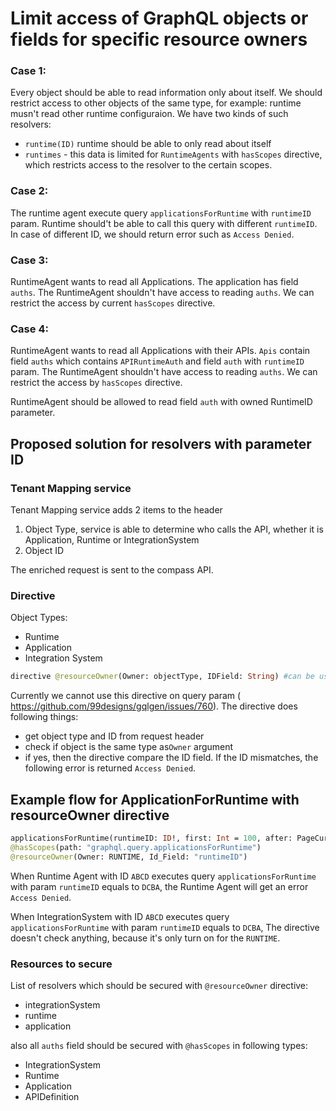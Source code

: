 # Limit access of GraphQL objects or fields for specific resource owners

### Case 1:

Every object should be able to read information only about itself.
We should restrict access to other objects of the same type, for example: runtime musn't read other runtime configuraion.
We have two kinds of such resolvers:
* `runtime(ID)` runtime should be able to only read about itself
* `runtimes` - this data is limited for `RuntimeAgents` with `hasScopes` directive, which restricts access to the resolver to the certain scopes.

### Case 2:

The runtime agent execute query `applicationsForRuntime` with `runtimeID` param.
Runtime should't be able to call this query with different `runtimeID`. 
In case of different ID, we should return  error such as `Access Denied`.

### Case 3:

RuntimeAgent wants to read all Applications.
The application has field `auths`.
The RuntimeAgent shouldn't have access to reading `auths`.
We can restrict the access by current `hasScopes` directive.

### Case 4:

RuntimeAgent wants to read all Applications with their APIs. 
`Apis` contain field `auths` which contains `APIRuntimeAuth` and field `auth` with `runtimeID` param.
The RuntimeAgent shouldn't have access to reading `auths`.
We can restrict the access by `hasScopes` directive.

RuntimeAgent should be allowed to read field `auth` with owned RuntimeID parameter.

## Proposed solution for resolvers with parameter ID

### Tenant Mapping service
Tenant Mapping service adds 2 items to the header
1. Object Type, service is able to determine who calls the API, whether it is Application, Runtime or IntegrationSystem
2. Object ID

The enriched request is sent to the compass API.

### Directive
Object Types:
* Runtime
* Application
* Integration System

```graphql
directive @resourceOwner(Owner: objectType, IDField: String) #can be used for query.
```

Currently we cannot use this directive on query param ( https://github.com/99designs/gqlgen/issues/760).
The directive does following things:
* get object type and ID from request header
* check if object is the same type as`Owner` argument
* if yes, then the directive compare the ID field. If the ID mismatches, the following error is returned `Access Denied`.

## Example flow for ApplicationForRuntime with resourceOwner directive

```graphql
applicationsForRuntime(runtimeID: ID!, first: Int = 100, after: PageCursor): ApplicationPage! 
@hasScopes(path: "graphql.query.applicationsForRuntime")
@resourceOwner(Owner: RUNTIME, Id_Field: "runtimeID")  
```

When Runtime Agent with ID `ABCD` executes query `applicationsForRuntime` with param `runtimeID` equals to `DCBA`, 
the Runtime Agent will get an error `Access Denied`.

When IntegrationSystem with ID `ABCD` executes query `applicationsForRuntime` with param `runtimeID` equals to `DCBA`, 
The directive doesn't check anything, because it's only turn on for the `RUNTIME`.

### Resources to secure

List of resolvers which should be secured with `@resourceOwner` directive:
* integrationSystem
* runtime
* application

also all `auths` field should be secured with `@hasScopes` in following types:
* IntegrationSystem
* Runtime
* Application
* APIDefinition
